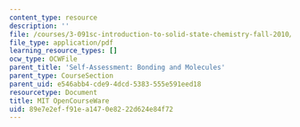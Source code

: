 ```yaml
---
content_type: resource
description: ''
file: /courses/3-091sc-introduction-to-solid-state-chemistry-fall-2010/89e7e2eff91ea1470e8222d624e84f72_MIT3_091SCF10Exam_2_Prob_5a_300k.pdf
file_type: application/pdf
learning_resource_types: []
ocw_type: OCWFile
parent_title: 'Self-Assessment: Bonding and Molecules'
parent_type: CourseSection
parent_uid: e546abb4-cde9-4dcd-5383-555e591eed18
resourcetype: Document
title: MIT OpenCourseWare
uid: 89e7e2ef-f91e-a147-0e82-22d624e84f72
---
```

